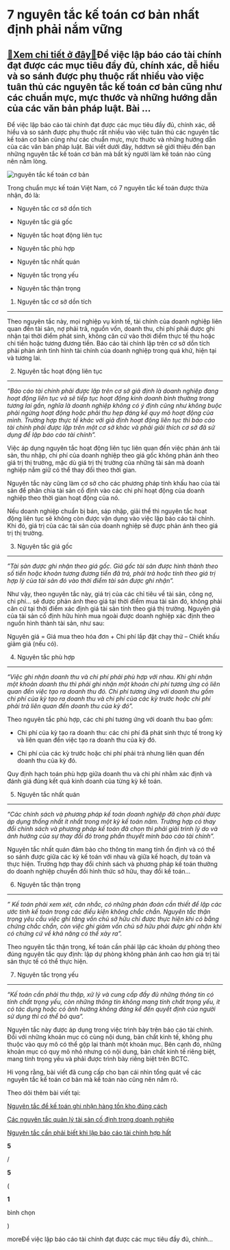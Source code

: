 7 nguyên tắc kế toán cơ bản nhất định phải nắm vững
===================================================

[:gift:Xem chi tiết ở đây:gift:](https://hddtvn.com/7-nguyen-tac-ke-toan-co-ban-nhat-dinh-phai-nam-vung/)Để việc lập báo cáo tài chính đạt được các mục tiêu đầy đủ, chính xác, dễ hiểu và so sánh được phụ thuộc rất nhiều vào việc tuân thủ các nguyên tắc kế toán cơ bản cũng như các chuẩn mực, mực thước và những hướng dẫn của các văn bản pháp luật. Bài …
--------------------------------------------------------------------------------------------------------------------------------------------------------------------------------------------------------------------------------------------------------

Để việc lập báo cáo tài chính đạt được các mục tiêu đầy đủ, chính xác, dễ hiểu và so sánh được phụ thuộc rất nhiều vào việc tuân thủ các nguyên tắc kế toán cơ bản cũng như các chuẩn mực, mực thước và những hướng dẫn của các văn bản pháp luật. Bài viết dưới đây, hddtvn sẽ giới thiệu đến bạn những nguyên tắc kế toán cơ bản mà bất kỳ người làm kế toán nào cũng nên nằm lòng.


![nguyên tắc kế toán cơ bản](https://hddtvn.com/wp-content/uploads/2021/01/principle.png)


Trong chuẩn mực kế toán Việt Nam, có 7 nguyên tắc kế toán được thừa nhận, đó là:




* Nguyên tắc cơ sở dồn tích

* Nguyên tắc giá gốc

* Nguyên tắc hoạt động liên tục

* Nguyên tắc phù hợp

* Nguyên tắc nhất quán

* Nguyên tắc trọng yếu

* Nguyên tắc thận trọng



1. Nguyên tắc cơ sở dồn tích
----------------------------


Theo nguyên tắc này, mọi nghiệp vụ kinh tế, tài chính của doanh nghiệp liên quan đến tài sản, nợ phải trả, nguồn vốn, doanh thu, chi phí phải được ghi nhận tại thời điểm phát sinh, không căn cứ vào thời điểm thực tế thu hoặc chi tiền hoặc tương đương tiền. Báo cáo tài chính lập trên cơ sở dồn tích phải phản ánh tình hình tài chính của doanh nghiệp trong quá khứ, hiện tại và tương lai.


2. Nguyên tắc hoạt động liên tục
--------------------------------


*”Báo cáo tài chính phải được lập trên cơ sở giả định là doanh nghiệp đang hoạt động liên tục và sẽ tiếp tục hoạt động kinh doanh bình thường trong tương lai gần, nghĩa là doanh nghiệp không có ý định cũng như không buộc phải ngừng hoạt động hoặc phải thu hẹp đáng kể quy mô hoạt động của mình. Trường hợp thực tế khác với giả định hoạt động liên tục thì báo cáo tài chính phải được lập trên một cơ sở khác và phải giải thích cơ sở đã sử dụng để lập báo cáo tài chính”.*


Việc áp dụng nguyên tắc hoạt động liên tục liên quan đến việc phản ánh tài sản, thu nhập, chi phí của doanh nghiệp theo giá gốc không phản ánh theo giá trị thị trường, mặc dù giá trị thị trường của những tài sản mà doanh nghiệp nắm giữ có thể thay đổi theo thời gian.


Nguyên tắc này cũng làm cơ sở cho các phương pháp tính khấu hao của tài sản để phân chia tài sản cố định vào các chi phí hoạt động của doanh nghiệp theo thời gian hoạt động của nó.


Nếu doanh nghiệp chuẩn bị bán, sáp nhập, giải thể thì nguyên tắc hoạt động liên tục sẽ không còn được vận dụng vào việc lập báo cáo tài chính. Khi đó, giá trị của các tài sản của doanh nghiệp sẽ được phản ánh theo giá trị thị trường.


3. Nguyên tắc giá gốc
---------------------


*”Tài sản được ghi nhận theo giá gốc. Giá gốc tài sản được hình thành theo số tiền hoặc khoản tương đương tiền đã trả, phải trả hoặc tính theo giá trị hợp lý của tài sản đó vào thời điểm tài sản được ghi nhận”.*


Như vậy, theo nguyên tắc này, giá trị của các chỉ tiêu về tài sản, công nợ, chi phí… sẽ được phản ánh theo giá tại thời điểm mua tài sản đó, không phải căn cứ tại thời điểm xác định giá tài sản tính theo giá thị trường. Nguyên giá của tài sản cố định hữu hình mua ngoài được doanh nghiệp xác định theo nguồn hình thành tài sản, như sau:


Nguyên giá = Giá mua theo hóa đơn + Chi phí lắp đặt chạy thử – Chiết khấu giảm giá (nếu có).


4. Nguyên tắc phù hợp
---------------------


*“Việc ghi nhận doanh thu và chi phí phải phù hợp với nhau. Khi ghi nhận một khoản doanh thu thì phải ghi nhận một khoản chi phí tương ứng có liên quan đến việc tạo ra doanh thu đó. Chi phí tương ứng với doanh thu gồm chi phí của kỳ tạo ra doanh thu và chi phí của các kỳ trước hoặc chi phí phải trả liên quan đến doanh thu của kỳ đó”.*


Theo nguyên tắc phù hợp, các chi phí tương ứng với doanh thu bao gồm:




* Chi phí của kỳ tạo ra doanh thu: các chi phí đã phát sinh thực tế trong kỳ và liên quan đến việc tạo ra doanh thu của kỳ đó.

* Chi phí của các kỳ trước hoặc chi phí phải trả nhưng liên quan đến doanh thu của kỳ đó.



Quy định hạch toán phù hợp giữa doanh thu và chi phí nhằm xác định và đánh giá đúng kết quả kinh doanh của từng kỳ kế toán.


5. Nguyên tắc nhất quán
-----------------------


*“Các chính sách và phương pháp kế toán doanh nghiệp đã chọn phải được áp dụng thống nhất ít nhất trong một kỳ kế toán năm. Trường hợp có thay đổi chính sách và phương pháp kế toán đã chọn thì phải giải trình lý do và ảnh hưởng của sự thay đổi đó trong phần thuyết minh báo cáo tài chính”.*


Nguyên tắc nhất quán đảm bảo cho thông tin mang tính ổn định và có thể so sánh được giữa các kỳ kế toán với nhau và giữa kế hoạch, dự toán và thực hiện. Trường hợp thay đổi chính sách và phương pháp kế toán thường do doanh nghiệp chuyển đổi hình thức sở hữu, thay đổi kế toán…


6. Nguyên tắc thận trọng
------------------------


*” Kế toán phải xem xét, cân nhắc, có những phán đoán cần thiết để lập các ước tính kế toán trong các điều kiện không chắc chắn. Nguyên tắc thận trọng yêu cầu việc ghi tăng vốn chủ sở hữu chỉ được thực hiện khi có bằng chứng chắc chắn, còn việc ghi giảm vốn chủ sở hữu phải được ghi nhận khi có chứng cứ về khả năng có thể xảy ra”.*


Theo nguyên tắc thận trọng, kế toán cần phải lập các khoản dự phòng theo đúng nguyên tắc quy định: lập dự phòng không phản ánh cao hơn giá trị tài sản thực tế có thể thực hiện.


7. Nguyên tắc trọng yếu
-----------------------


*“Kế toán cần phải thu thập, xử lý và cung cấp đầy đủ những thông tin có tính chất trọng yếu, còn những thông tin không mang tính chất trọng yếu, ít có tác dụng hoặc có ảnh hưởng không đáng kể đến quyết định của người sử dụng thì có thể bỏ qua”.*


Nguyên tắc này được áp dụng trong việc trình bày trên báo cáo tài chính. Đối với những khoản mục có cùng nội dung, bản chất kinh tế, không phụ thuộc vào quy mô có thể gộp lại thành một khoản mục. Bên cạnh đó, những khoản mục có quy mô nhỏ nhưng có nội dung, bản chất kinh tế riêng biệt, mang tính trọng yếu và phải được trình bày riêng biệt trên BCTC.


Hi vọng rằng, bài viết đã cung cấp cho bạn cái nhìn tổng quát về các nguyên tắc kế toán cơ bản mà kế toán nào cũng nên nắm rõ.


Theo dõi thêm bài viết tại:


[Nguyên tắc để kế toán ghi nhận hàng tồn kho đúng cách](#)


[Các nguyên tắc quản lý tài sản cố định trong doanh nghiệp](#)


[Nguyên tắc cần phải biết khi lập báo cáo tài chính hợp hất](#)








































**5**  

/  

**5**  

(  

**1**  

  

 bình chọn   

)


moreĐể việc lập báo cáo tài chính đạt được các mục tiêu đầy đủ, chính…

